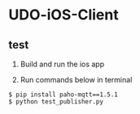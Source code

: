 # UDO-iOS-Client

## test

1. Build and run the ios app

2. Run commands below in terminal

``` shell
$ pip install paho-mqtt==1.5.1
$ python test_publisher.py
```

